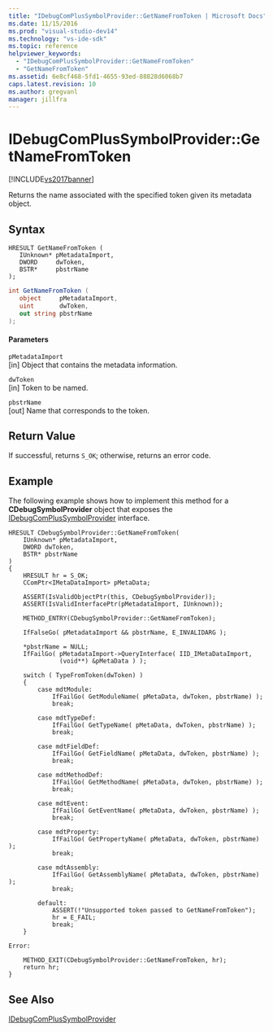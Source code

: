```yaml
---
title: "IDebugComPlusSymbolProvider::GetNameFromToken | Microsoft Docs"
ms.date: 11/15/2016
ms.prod: "visual-studio-dev14"
ms.technology: "vs-ide-sdk"
ms.topic: reference
helpviewer_keywords: 
  - "IDebugComPlusSymbolProvider::GetNameFromToken"
  - "GetNameFromToken"
ms.assetid: 6e8cf468-5fd1-4655-93ed-88828d6068b7
caps.latest.revision: 10
ms.author: gregvanl
manager: jillfra
---
```

# IDebugComPlusSymbolProvider::GetNameFromToken
[!INCLUDE[vs2017banner](../../../includes/vs2017banner.md)]

Returns the name associated with the specified token given its metadata object.  
  
## Syntax  
  
```cpp#  
HRESULT GetNameFromToken (  
   IUnknown* pMetadataImport,  
   DWORD     dwToken,  
   BSTR*     pbstrName  
);  
```  
  
```csharp  
int GetNameFromToken (  
   object     pMetadataImport,  
   uint       dwToken,  
   out string pbstrName  
);  
```  
  
#### Parameters  
 `pMetadataImport`  
 [in] Object that contains the metadata information.  
  
 `dwToken`  
 [in] Token to be named.  
  
 `pbstrName`  
 [out] Name that corresponds to the token.  
  
## Return Value  
 If successful, returns `S_OK`; otherwise, returns an error code.  
  
## Example  
 The following example shows how to implement this method for a **CDebugSymbolProvider** object that exposes the [IDebugComPlusSymbolProvider](../../../extensibility/debugger/reference/idebugcomplussymbolprovider.md) interface.  
  
```cpp#  
HRESULT CDebugSymbolProvider::GetNameFromToken(  
    IUnknown* pMetadataImport,  
    DWORD dwToken,  
    BSTR* pbstrName  
)  
{  
    HRESULT hr = S_OK;  
    CComPtr<IMetaDataImport> pMetaData;  
  
    ASSERT(IsValidObjectPtr(this, CDebugSymbolProvider));  
    ASSERT(IsValidInterfacePtr(pMetadataImport, IUnknown));  
  
    METHOD_ENTRY(CDebugSymbolProvider::GetNameFromToken);  
  
    IfFalseGo( pMetadataImport && pbstrName, E_INVALIDARG );  
  
    *pbstrName = NULL;  
    IfFailGo( pMetadataImport->QueryInterface( IID_IMetaDataImport,  
              (void**) &pMetaData ) );  
  
    switch ( TypeFromToken(dwToken) )  
    {  
        case mdtModule:  
            IfFailGo( GetModuleName( pMetaData, dwToken, pbstrName) );  
            break;  
  
        case mdtTypeDef:  
            IfFailGo( GetTypeName( pMetaData, dwToken, pbstrName) );  
            break;  
  
        case mdtFieldDef:  
            IfFailGo( GetFieldName( pMetaData, dwToken, pbstrName) );  
            break;  
  
        case mdtMethodDef:  
            IfFailGo( GetMethodName( pMetaData, dwToken, pbstrName) );  
            break;  
  
        case mdtEvent:  
            IfFailGo( GetEventName( pMetaData, dwToken, pbstrName) );  
            break;  
  
        case mdtProperty:  
            IfFailGo( GetPropertyName( pMetaData, dwToken, pbstrName) );  
            break;  
  
        case mdtAssembly:  
            IfFailGo( GetAssemblyName( pMetaData, dwToken, pbstrName) );  
            break;  
  
        default:  
            ASSERT(!"Unsupported token passed to GetNameFromToken");  
            hr = E_FAIL;  
            break;  
    }  
  
Error:  
  
    METHOD_EXIT(CDebugSymbolProvider::GetNameFromToken, hr);  
    return hr;  
}  
```  
  
## See Also  
 [IDebugComPlusSymbolProvider](../../../extensibility/debugger/reference/idebugcomplussymbolprovider.md)
